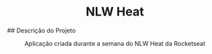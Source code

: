 <h1 align="center">NLW Heat</h1>
## Descrição do Projeto
<p align="center">Aplicação criada durante a semana do NLW Heat da Rocketseat </p>

